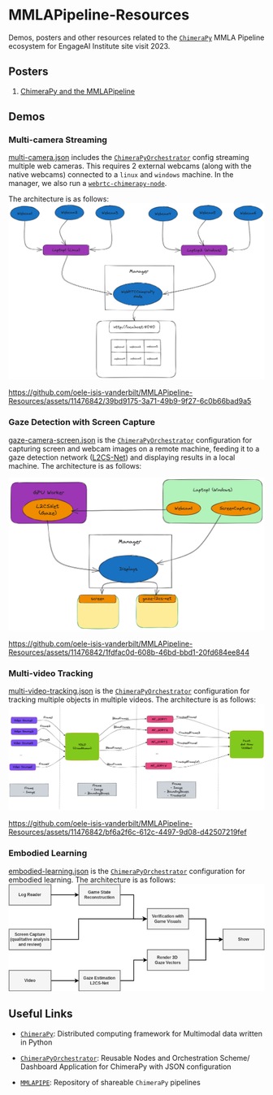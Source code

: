 # MMLAPipeline-Resources
Demos, posters and other resources related to the [`ChimeraPy`](https://github.com/oele-isis-vanderbilt/ChimeraPy.git) MMLA Pipeline ecosystem for EngageAI Institute site visit 2023.

## Posters
1. [ChimeraPy and the MMLAPipeline](./posters/ChimeraPyPoster.pdf)

## Demos

### Multi-camera Streaming
[multi-camera.json](./demo-configs/multi-camera.json) includes the [`ChimeraPyOrchestrator`](https://github.com/oele-isis-vanderbilt/ChimeraPyOrchestrator.git) config streaming multiple web cameras. This requires 2 external webcams (along with the native webcams) connected to a `linux` and `windows` machine. In the manager, we also run a [`webrtc-chimerapy-node`](https://github.com/oele-isis-vanderbilt/webrtc-chimerapy-node.git).

The architecture is as follows:
 ![multicamera.png](./images/multicamera.png)

https://github.com/oele-isis-vanderbilt/MMLAPipeline-Resources/assets/11476842/39bd9175-3a71-49b9-9f27-6c0b66bad9a5




### Gaze Detection with Screen Capture
[gaze-camera-screen.json](./demo-configs/gaze-camera-screen.json) is the [`ChimeraPyOrchestrator`](https://github.com/oele-isis-vanderbilt/ChimeraPyOrchestrator.git) configuration for capturing screen and webcam images on a remote machine, feeding it to a gaze detection network ([L2CS-Net](https://github.com/Ahmednull/L2CS-Net)) and displaying results in a local machine. The architecture is as follows:

![gaze-detection.png](./images/gaze-detection.png)




https://github.com/oele-isis-vanderbilt/MMLAPipeline-Resources/assets/11476842/1fdfac0d-608b-46bd-bbd1-20fd684ee844




### Multi-video Tracking
[multi-video-tracking.json](./demo-configs/multi-video-tracking.json) is the [`ChimeraPyOrchestrator`](https://github.com/oele-isis-vanderbilt/ChimeraPyOrchestrator.git) configuration for tracking multiple objects in multiple videos. The architecture is as follows:
![multi-video-tracking.png](./images/multi-video-tracking.png)



https://github.com/oele-isis-vanderbilt/MMLAPipeline-Resources/assets/11476842/bf6a2f6c-612c-4497-9d08-d42507219fef

### Embodied Learning
[embodied-learning.json](./demo-configs/embodied-learning.json) is the [`ChimeraPyOrchestrator`](https://github.com/oele-isis-vanderbilt/ChimeraPyOrchestrator.git) configuration for embodied learning. The architecture is as follows:
![embodied-learning.png](./images/embodied-learning.png)


## Useful Links
- [`ChimeraPy`](https://github.com/oele-isis-vanderbilt/ChimeraPy/tree/EngageAIVisit2023): Distributed computing framework for Multimodal data written in Python

- [`ChimeraPyOrchestrator`](https://github.com/oele-isis-vanderbilt/ChimeraPyOrchestrator/tree/EngageAIVisit2023): Reusable Nodes and Orchestration Scheme/ Dashboard Application for ChimeraPy with JSON configuration

- [`MMLAPIPE`](https://github.com/oele-isis-vanderbilt/MMLAPIPE/tree/EngageAIVisit2023): Repository of shareable `ChimeraPy` pipelines
